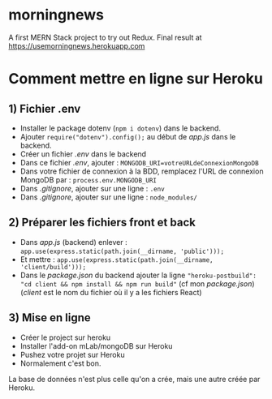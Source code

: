 # morningnews
A first MERN Stack project to try out Redux. Final result at https://usemorningnews.herokuapp.com

# Comment mettre en ligne sur Heroku
## 1) Fichier .env
* Installer le package dotenv (`npm i dotenv`) dans le backend.
* Ajouter `require("dotenv").config();` au début de *app.js* dans le backend.
* Créer un fichier *.env* dans le backend
* Dans ce fichier *.env*, ajouter : `MONGODB_URI=votreURLdeConnexionMongoDB`
* Dans votre fichier de connexion à la BDD, remplacez l'URL de connexion MongoDB par : `process.env.MONGODB_URI`
* Dans *.gitignore*, ajouter sur une ligne : `.env`
* Dans *.gitignore*, ajouter sur une ligne : `node_modules/`

## 2) Préparer les fichiers front et back
* Dans *app.js* (backend) enlever : `app.use(express.static(path.join(__dirname, 'public')));`
* Et mettre : `app.use(express.static(path.join(__dirname, 'client/build')));`
* Dans le *package.json* du backend ajouter la ligne `"heroku-postbuild": "cd client && npm install && npm run build"` (cf mon *package.json*)
(*client* est le nom du fichier où il y a les fichiers React)

## 3) Mise en ligne
* Créer le project sur heroku
* Installer l'add-on mLab/mongoDB sur Heroku
* Pushez votre projet sur Heroku
* Normalement c'est bon.

La base de données n'est plus celle qu'on a crée, mais une autre créée par Heroku.
